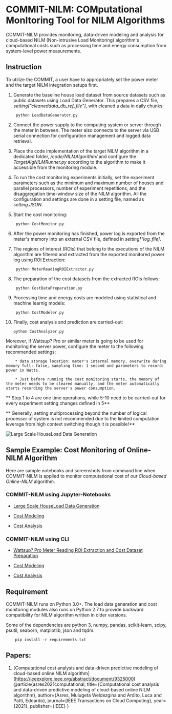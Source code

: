 # COMMIT-NILM: COMputational MonItoring Tool for NILM Algorithms

COMMIT-NILM provides monitoring, data-driven modeling and analysis for cloud-based NILM (Non-intrusive Load Monitoring) algorithm's computational costs such as processing time and energy consumption from system-level power measurements.

## Instruction

To utilize the COMMIT, a user have to appropriately set the power meter and the target NILM integration setups first.  
1. Generate the baseline house load dataset from source datasets such as public datasets using Load Data Generator. This prepares a CSV file, *setting["cleaneddata\_db\_ref\_file"]*, with cleaned a data in daily chunks:
        
        python LoadDataGenerator.py
        
2. Connect the power supply to the computing system or server through the meter in between. The meter also connects to the server via USB serial connection for configuration management and logged data retrieval. 
3. Place the code implementation of the target NILM algorithm in a dedicated folder, */code/NILMAlgorithm/* and configure the *TargetAlgNILMRunner.py* according to the algorithm to make it accessible from the monitoring module. 
4. To run the cost monitoring experiments initially, set the experiment parameters such as the minimum and maximum number of houses and parallel processors, number of experiment repetitions, and the disaggregation time-window  size of the NILM algorithm. All the configuration and settings are done in a setting file, named as *setting.JSON*. 
5. Start the cost monitoring:

        python CostMonitor.py
 
6. After the power monitoring has finished, power log is exported from the meter's memory into an external CSV file, defined in *setting["log_file]*. 
7. The regions of interest (ROIs) that belong to the executions of the NILM algorithm are filtered and extracted from the exported monitored power log using ROI Extraction:
  
        python MeterReadingROIExtractor.py
         
8. The preparation of the cost datasets from the extracted ROIs follows: 

        python CostDataPreparation.py

9. Processing time and energy costs are modeled using statistical and machine learnig models: 

        python CostModeler.py

10. Finally, cost analysis and prediction are carried-out: 

        python CostAnalyzer.py
      
Moreover, if Wattsup? Pro or similar meter is going to be used for monitoring the server power, configure the meter to the following recommended settings: 

        * data storage location: meter's internal memory, overwrite during memory full: false, sampling time: 1 second and parameters to record: power in Watts. 
        
        * Just before running the cost monitoring starts, the memory of the meter needs to be cleared manually, and the meter automatically starts recording the server's power consumption.

** Step 1 to 4 are one time operations, while 5-10 need to be carried-out for every experiment setting changes defined in 5**

** Generally, setting multiprocessing beyond the number of logical processor of system is not recommended due to the limited computation leverage from high context switching though it is possible!**

![Large Scale HouseLoad Data Generation](https://github.com/muleina/COMMIT-NILM/blob/master/COMMIT-NILM_instruction_howtouse.png)

## Sample Example: Cost Monitoring of Online-NILM Algorithm
Here are sample notebooks and screenshots from command line when COMMIT-NILM is applied to monitor computational cost of our *Cloud-based Online-NILM* algorithm. 

### COMMIT-NILM using Jupyter-Notebooks
* [Large Scale HouseLoad Data Generation](https://github.com/muleina/COMMIT-NILM/blob/master/code/notebooks/COMMIT-NILM_prepare_largescale_houseloaddata_dbref_example.ipynb)

* [Cost Modeling](https://github.com/muleina/COMMIT-NILM/blob/master/code/notebooks/COMMIT-NILM_cost_modeling_example.ipynb)

* [Cost Analysis](https://github.com/muleina/COMMIT-NILM/blob/master/code/notebooks/COMMIT-NILM_cost_analysis_example.ipynb)

### COMMIT-NILM using CLI
* [Wattsup? Pro Meter Reading ROI Extraction and Cost Dataset Preparation](https://github.com/muleina/COMMIT-NILM/blob/master/code/results/System_CVS/costlog_2/README.md)

* [Cost Modeling](https://github.com/muleina/COMMIT-NILM/blob/master/code/results/System_CVS/modeling/README.md)

* [Cost Analysis](https://github.com/muleina/COMMIT-NILM/blob/master/code/results/System_CVS/analysis/README.md)

## Requirement
COMMIT-NILM runs on Python 3.0+. The load data generation and cost monitoring modules also runs on Python 2.7 to provide backward compatibility for NILM algorithm written in older versions.

Some of the dependencies are python 3, numpy, pandas, scikit-learn, scipy, psutil, seaborn, matplotlib, json and tqdm.

        pip install -r requirements.txt
        
## Papers: 
1. [Computational cost analysis and data-driven predictive modeling of cloud-based online NILM algorithm] (https://ieeexplore.ieee.org/abstract/document/9325000) 
        @article{asres2021computational,
          title={Computational cost analysis and data-driven predictive modeling of cloud-based online NILM algorithm},
          author={Asres, Mulugeta Weldezgina and Ardito, Luca and Patti, Edoardo},
          journal={IEEE Transactions on Cloud Computing},
          year={2021},
          publisher={IEEE}
        }


